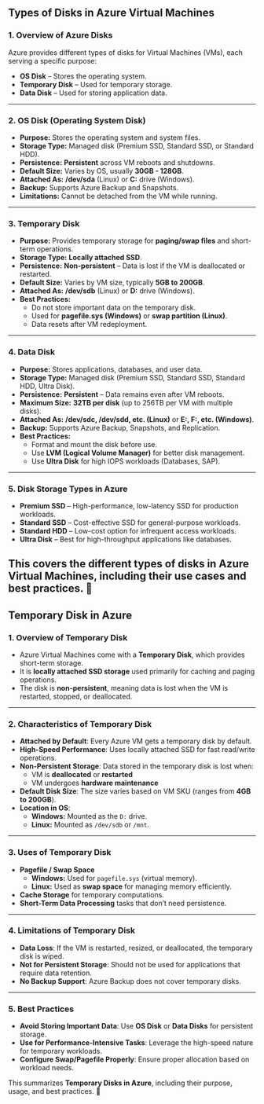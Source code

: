 ## **Types of Disks in Azure Virtual Machines**  

### **1. Overview of Azure Disks**  
Azure provides different types of disks for Virtual Machines (VMs), each serving a specific purpose:  
- **OS Disk** – Stores the operating system.  
- **Temporary Disk** – Used for temporary storage.  
- **Data Disk** – Used for storing application data.  

---

### **2. OS Disk (Operating System Disk)**  
- **Purpose:** Stores the operating system and system files.  
- **Storage Type:** Managed disk (Premium SSD, Standard SSD, or Standard HDD).  
- **Persistence:** **Persistent** across VM reboots and shutdowns.  
- **Default Size:** Varies by OS, usually **30GB - 128GB**.  
- **Attached As:** **/dev/sda** (Linux) or **C:** drive (Windows).  
- **Backup:** Supports Azure Backup and Snapshots.  
- **Limitations:** Cannot be detached from the VM while running.  

---

### **3. Temporary Disk**  
- **Purpose:** Provides temporary storage for **paging/swap files** and short-term operations.  
- **Storage Type:** **Locally attached SSD**.  
- **Persistence:** **Non-persistent** – Data is lost if the VM is deallocated or restarted.  
- **Default Size:** Varies by VM size, typically **5GB to 200GB**.  
- **Attached As:** **/dev/sdb** (Linux) or **D:** drive (Windows).  
- **Best Practices:**  
  - Do not store important data on the temporary disk.  
  - Used for **pagefile.sys (Windows)** or **swap partition (Linux)**.  
  - Data resets after VM redeployment.  

---

### **4. Data Disk**  
- **Purpose:** Stores applications, databases, and user data.  
- **Storage Type:** Managed disk (Premium SSD, Standard SSD, Standard HDD, Ultra Disk).  
- **Persistence:** **Persistent** – Data remains even after VM reboots.  
- **Maximum Size:** **32TB per disk** (up to 256TB per VM with multiple disks).  
- **Attached As:** **/dev/sdc, /dev/sdd, etc. (Linux)** or **E:, F:, etc. (Windows)**.  
- **Backup:** Supports Azure Backup, Snapshots, and Replication.  
- **Best Practices:**  
  - Format and mount the disk before use.  
  - Use **LVM (Logical Volume Manager)** for better disk management.  
  - Use **Ultra Disk** for high IOPS workloads (Databases, SAP).  

---

### **5. Disk Storage Types in Azure**  
- **Premium SSD** – High-performance, low-latency SSD for production workloads.  
- **Standard SSD** – Cost-effective SSD for general-purpose workloads.  
- **Standard HDD** – Low-cost option for infrequent access workloads.  
- **Ultra Disk** – Best for high-throughput applications like databases.  

This covers the different types of disks in **Azure Virtual Machines**, including their use cases and best practices. 🚀
---------------------------------------------------------------------------------------------------------------------------------

## **Temporary Disk in Azure**  

### **1. Overview of Temporary Disk**  
- Azure Virtual Machines come with a **Temporary Disk**, which provides short-term storage.  
- It is **locally attached SSD storage** used primarily for caching and paging operations.  
- The disk is **non-persistent**, meaning data is lost when the VM is restarted, stopped, or deallocated.  

---

### **2. Characteristics of Temporary Disk**  
- **Attached by Default**: Every Azure VM gets a temporary disk by default.  
- **High-Speed Performance**: Uses locally attached SSD for fast read/write operations.  
- **Non-Persistent Storage**: Data stored in the temporary disk is lost when:  
  - VM is **deallocated** or **restarted**  
  - VM undergoes **hardware maintenance**  
- **Default Disk Size**: The size varies based on VM SKU (ranges from **4GB to 200GB**).  
- **Location in OS**:  
  - **Windows:** Mounted as the `D:` drive.  
  - **Linux:** Mounted as `/dev/sdb` or `/mnt`.  

---

### **3. Uses of Temporary Disk**  
- **Pagefile / Swap Space**  
  - **Windows:** Used for `pagefile.sys` (virtual memory).  
  - **Linux:** Used as **swap space** for managing memory efficiently.  
- **Cache Storage** for temporary computations.  
- **Short-Term Data Processing** tasks that don’t need persistence.  

---

### **4. Limitations of Temporary Disk**  
- **Data Loss**: If the VM is restarted, resized, or deallocated, the temporary disk is wiped.  
- **Not for Persistent Storage**: Should not be used for applications that require data retention.  
- **No Backup Support**: Azure Backup does not cover temporary disks.  

---

### **5. Best Practices**  
- **Avoid Storing Important Data**: Use **OS Disk** or **Data Disks** for persistent storage.  
- **Use for Performance-Intensive Tasks**: Leverage the high-speed nature for temporary workloads.  
- **Configure Swap/Pagefile Properly**: Ensure proper allocation based on workload needs.  

This summarizes **Temporary Disks in Azure**, including their purpose, usage, and best practices. 🚀
